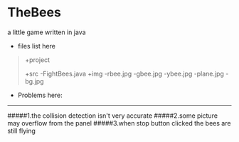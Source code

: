 TheBees
=======

  a little game written in java

* files list here

> +project
> 
>  +src
>   -FightBees.java
>  +img
>   -rbee.jpg
>   -gbee.jpg
>   -ybee.jpg
>   -plane.jpg
>   -bg.jpg


* Problems here:
-------------
#####1.the collision detection isn't very accurate
#####2.some picture may overflow from the panel
#####3.when stop button clicked the bees are still flying

